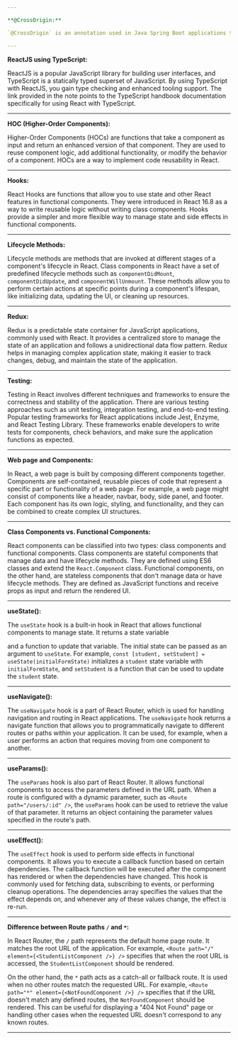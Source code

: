 ```yaml
---

**@CrossOrigin:**

`@CrossOrigin` is an annotation used in Java Spring Boot applications to enable Cross-Origin Resource Sharing (CORS). CORS is a mechanism that allows resources (e.g., APIs) on a web page to be requested from another domain outside the domain from which the resource originated. In the given example, the `@CrossOrigin` annotation is used at the class level of a REST controller to allow requests from two specific origins, "http://localhost:3000" and "http://localhost:4200".

---
```


**ReactJS using TypeScript:**

ReactJS is a popular JavaScript library for building user interfaces, and TypeScript is a statically typed superset of JavaScript. By using TypeScript with ReactJS, you gain type checking and enhanced tooling support. The link provided in the note points to the TypeScript handbook documentation specifically for using React with TypeScript.

---

**HOC (Higher-Order Components):**

Higher-Order Components (HOCs) are functions that take a component as input and return an enhanced version of that component. They are used to reuse component logic, add additional functionality, or modify the behavior of a component. HOCs are a way to implement code reusability in React.

---

**Hooks:**

React Hooks are functions that allow you to use state and other React features in functional components. They were introduced in React 16.8 as a way to write reusable logic without writing class components. Hooks provide a simpler and more flexible way to manage state and side effects in functional components.

---

**Lifecycle Methods:**

Lifecycle methods are methods that are invoked at different stages of a component's lifecycle in React. Class components in React have a set of predefined lifecycle methods such as `componentDidMount`, `componentDidUpdate`, and `componentWillUnmount`. These methods allow you to perform certain actions at specific points during a component's lifespan, like initializing data, updating the UI, or cleaning up resources.

---

**Redux:**

Redux is a predictable state container for JavaScript applications, commonly used with React. It provides a centralized store to manage the state of an application and follows a unidirectional data flow pattern. Redux helps in managing complex application state, making it easier to track changes, debug, and maintain the state of the application.

---

**Testing:**

Testing in React involves different techniques and frameworks to ensure the correctness and stability of the application. There are various testing approaches such as unit testing, integration testing, and end-to-end testing. Popular testing frameworks for React applications include Jest, Enzyme, and React Testing Library. These frameworks enable developers to write tests for components, check behaviors, and make sure the application functions as expected.

---

**Web page and Components:**

In React, a web page is built by composing different components together. Components are self-contained, reusable pieces of code that represent a specific part or functionality of a web page. For example, a web page might consist of components like a header, navbar, body, side panel, and footer. Each component has its own logic, styling, and functionality, and they can be combined to create complex UI structures.

---

**Class Components vs. Functional Components:**

React components can be classified into two types: class components and functional components. Class components are stateful components that manage data and have lifecycle methods. They are defined using ES6 classes and extend the `React.Component` class. Functional components, on the other hand, are stateless components that don't manage data or have lifecycle methods. They are defined as JavaScript functions and receive props as input and return the rendered UI.

---

**useState():**

The `useState` hook is a built-in hook in React that allows functional components to manage state. It returns a state variable

 and a function to update that variable. The initial state can be passed as an argument to `useState`. For example, `const [student, setStudent] = useState(initialFormState)` initializes a `student` state variable with `initialFormState`, and `setStudent` is a function that can be used to update the `student` state.

---

**useNavigate():**

The `useNavigate` hook is a part of React Router, which is used for handling navigation and routing in React applications. The `useNavigate` hook returns a navigate function that allows you to programmatically navigate to different routes or paths within your application. It can be used, for example, when a user performs an action that requires moving from one component to another.

---

**useParams():**

The `useParams` hook is also part of React Router. It allows functional components to access the parameters defined in the URL path. When a route is configured with a dynamic parameter, such as `<Route path="/users/:id" />`, the `useParams` hook can be used to retrieve the value of that parameter. It returns an object containing the parameter values specified in the route's path.

---

**useEffect():**

The `useEffect` hook is used to perform side effects in functional components. It allows you to execute a callback function based on certain dependencies. The callback function will be executed after the component has rendered or when the dependencies have changed. This hook is commonly used for fetching data, subscribing to events, or performing cleanup operations. The dependencies array specifies the values that the effect depends on, and whenever any of these values change, the effect is re-run.

---

**Difference between Route paths `/` and `*`:**

In React Router, the `/` path represents the default home page route. It matches the root URL of the application. For example, `<Route path="/" element={<StudentListComponent />} />` specifies that when the root URL is accessed, the `StudentListComponent` should be rendered.

On the other hand, the `*` path acts as a catch-all or fallback route. It is used when no other routes match the requested URL. For example, `<Route path="*" element={<NotFoundComponent />} />` specifies that if the URL doesn't match any defined routes, the `NotFoundComponent` should be rendered. This can be useful for displaying a "404 Not Found" page or handling other cases when the requested URL doesn't correspond to any known routes.

---
